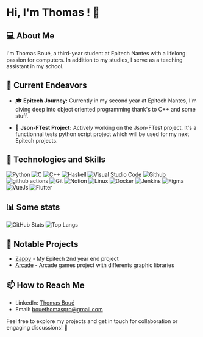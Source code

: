 # Hi, I'm Thomas ! 👋

## 💻 About Me
I'm Thomas Boué, a third-year student at Epitech Nantes with a lifelong passion for computers. In addition to my studies, I serve as a teaching assistant in my school.

## 🚀 Current Endeavors

- 🎓 **Epitech Journey:** Currently in my second year at Epitech Nantes, I'm diving deep into object oriented programming thank's to C++ and some stuff.

- 💼 **Json-FTest Project:** Actively working on the Json-FTest project. It's a functionnal tests python script project which will be used for my next Epitech projects.

## 🔧 Technologies and Skills
![Python](https://img.shields.io/badge/python-3670A0?style=for-the-badge&logo=python&logoColor=ffdd54)
![C](https://img.shields.io/badge/C-00599C?style=for-the-badge&logo=c&logoColor=white)
![C++](https://img.shields.io/badge/c++-%2300599C.svg?style=for-the-badge&logo=c%2B%2B&logoColor=white)
![Haskell](https://img.shields.io/badge/Haskell-5D4F85?style=for-the-badge&logo=haskell&logoColor=white)
![Visual Studio Code](https://img.shields.io/badge/Visual_Studio_Code-007ACC?style=for-the-badge&logo=visual-studio-code&logoColor=white)
![Github](https://img.shields.io/badge/GitHub-100000?style=for-the-badge&logo=github&logoColor=white)
![github actions](https://img.shields.io/badge/-Github_Actions-2088FF?style=for-the-badge&logo=github-actions&logoColor=white)
![Git](https://img.shields.io/badge/GIT-E44C30?style=for-the-badge&logo=git&logoColor=white)
![Notion](https://img.shields.io/badge/Notion-000000?style=for-the-badge&logo=notion&logoColor=white)
![Linux](https://img.shields.io/badge/Linux-3C6EB4?style=for-the-badge&logo=linux&logoColor=white)
![Docker](https://img.shields.io/badge/-Docker-46a2f1?style=for-the-badge&logo=docker&logoColor=white)
![Jenkins](https://img.shields.io/badge/Jenkins-D24939?style=for-the-badge&logo=Jenkins&logoColor=white)
![Figma](https://img.shields.io/badge/Figma-F24E1E?style=for-the-badge&logo=figma&logoColor=white)
![VueJs](https://img.shields.io/badge/Vue.js-35495E?style=for-the-badge&logo=vuedotjs&logoColor=4FC08D)
![Flutter](https://img.shields.io/badge/-Flutter-02569B?style=for-the-badge&logo=flutter&logoColor=white)

## 📊 Some stats
![GitHub Stats](https://github-readme-stats.vercel.app/api?username=Thomaltarix&show_icons=true&count_private=true&hide=contribs,prs&theme=radical)
![Top Langs](https://github-readme-stats.vercel.app/api/top-langs/?username=Thomaltarix&layout=compact&theme=radical)



## 🚀 Notable Projects
- [Zappy](https://github.com/Thomaltarix/Zappy) - My Epitech 2nd year end project
- [Arcade](https://github.com/Thomaltarix/Arrrrrcade) - Arcade games project with differents graphic libraries

## 📫 How to Reach Me
- LinkedIn: [Thomas Boué](https://www.linkedin.com/in/thomas-bou%C3%A9-425018254/)
- Email: bouethomaspro@gmail.com


Feel free to explore my projects and get in touch for collaboration or engaging discussions! 🚀

